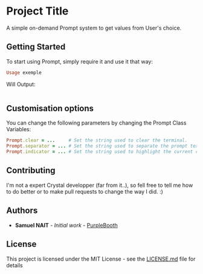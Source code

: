 # Project Title

A simple on-demand Prompt system to get values from User's choice.

## Getting Started

To start using Prompt, simply require it and use it that way:

```ruby
Usage exemple
```

Will Output:
```ruby
```

## Customisation options
You can change the following parameters by changing the Prompt Class Variables:
```ruby
Prompt.clear = ...     # Set the string used to clear the terminal.
Prompt.separator = ... # Set the string used to separate the prompt text from the choices.
Prompt.indicator = ... # Set the string used to highlight the current choice.
```

## Contributing

I'm not a expert Crystal developper (far from it..), so fell free to tell me how to do better or to make pull requests to change the way I did. :)

## Authors
* **Samuel NAIT** - *Initial work* - [PurpleBooth](https://github.com/PurpleBooth)

## License

This project is licensed under the MIT License - see the [LICENSE.md](LICENSE.md) file for details
